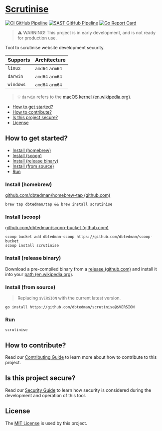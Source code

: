 # [Scrutinise](https://github.com/dbtedman/scrutinise)

[![CI GitHub Pipeline](https://img.shields.io/github/actions/workflow/status/dbtedman/scrutinise/ci.yml?branch=main&style=for-the-badge&logo=github&label=ci)](https://github.com/dbtedman/scrutinise/actions/workflows/ci.yml?query=branch%3Amain)
[![SAST GitHub Pipeline](https://img.shields.io/github/actions/workflow/status/dbtedman/scrutinise/sast.yml?branch=main&style=for-the-badge&logo=github&label=sast)](https://github.com/dbtedman/scrutinise/actions/workflows/sast.yml)
[![Go Report Card](https://goreportcard.com/badge/github.com/dbtedman/scrutinise?style=for-the-badge)](https://goreportcard.com/report/github.com/dbtedman/scrutinise)

> ⚠️ WARNING! This project is in early development, and is not ready for production use.

Tool to scrutinise website development security.

| Supports  | Architecture    |
|-----------|-----------------|
| `linux`   | `amd64` `arm64` |
| `darwin`  | `amd64` `arm64` |
| `windows` | `amd64` `arm64` |

> 💡 `darwin` refers to the [macOS kernel (en.wikipedia.org)](https://en.wikipedia.org/wiki/Darwin_(operating_system)).

- [How to get started?](#how-to-get-started)
- [How to contribute?](#how-to-contribute)
- [Is this project secure?](#is-this-project-secure)
- [License](#license)

## How to get started?

- [Install (homebrew)](#install-homebrew)
- [Install (scoop)](#install-scoop)
- [Install (release binary)](#install-release-binary)
- [Install (from source)](#install-from-source)
- [Run](#run)

### Install (homebrew)

[github.com/dbtedman/homebrew-tap (github.com)](https://github.com/dbtedman/homebrew-tap/blob/main/Formula/scrutinise.rb)

```shell
brew tap dbtedman/tap && brew install scrutinise
```

### Install (scoop)

[github.com/dbtedman/scoop-bucket (github.com)](https://github.com/dbtedman/scoop-bucket/blob/main/bucket/scrutinise.json)

```shell
scoop bucket add dbtedman-scoop https://github.com/dbtedman/scoop-bucket
scoop install scrutinise
```

### Install (release binary)

Download a pre-compiled binary from a [release (github.com)](https://github.com/dbtedman/scrutinise/releases) and
install it into your [path (en.wikipedia.org)](https://en.wikipedia.org/wiki/PATH_(variable)_).

### Install (from source)

> Replacing `$VERSION` with the current latest version.

```shell
go install https://github.com/dbtedman/scrutinise@$VERSION
```

### Run

```shell
scrutinise
```

## How to contribute?

Read our [Contributing Guide](./CONTRIBUTING.md) to learn more about how to contribute to this project.

## Is this project secure?

Read our [Security Guide](./SECURITY.md) to learn how security is considered during the development and operation of
this
tool.

## License

The [MIT License](./LICENSE.md) is used by this project.
